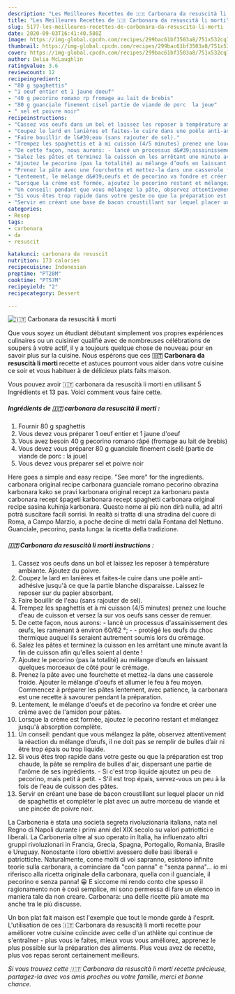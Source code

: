 ```yaml
---
description: "Les Meilleures Recettes de 🇮🇹 Carbonara da resuscità li morti"
title: "Les Meilleures Recettes de 🇮🇹 Carbonara da resuscità li morti"
slug: 5177-les-meilleures-recettes-de-carbonara-da-resuscita-li-morti
date: 2020-09-03T16:41:40.580Z
image: https://img-global.cpcdn.com/recipes/299bac61bf3503a8/751x532cq70/🇮🇹-carbonara-da-resuscita-li-morti-photo-principale-de-la-recette.jpg
thumbnail: https://img-global.cpcdn.com/recipes/299bac61bf3503a8/751x532cq70/🇮🇹-carbonara-da-resuscita-li-morti-photo-principale-de-la-recette.jpg
cover: https://img-global.cpcdn.com/recipes/299bac61bf3503a8/751x532cq70/🇮🇹-carbonara-da-resuscita-li-morti-photo-principale-de-la-recette.jpg
author: Delia McLaughlin
ratingvalue: 3.6
reviewcount: 12
recipeingredient:
- "80 g spaghettis"
- "1 oeuf entier et 1 jaune doeuf"
- "40 g pecorino romano rp fromage au lait de brebis"
- "80 g guanciale finement cisel partie de viande de porc  la joue"
- " sel et poivre noir"
recipeinstructions:
- "Cassez vos oeufs dans un bol et laissez les reposer à température ambiante. Ajoutez du poivre."
- "Coupez le lard en lanières et faites-le cuire dans une poêle anti-adhésive jusqu&#39;à ce que la partie blanche disparaisse. Laissez le reposer sur du papier absorbant."
- "Faire bouillir de l&#39;eau (sans rajouter de sel)."
- "Trempez les spaghettis et à mi cuisson (4/5 minutes) prenez une louche d&#39;eau de cuisson et versez la sur vos oeufs sans cesser de remuer."
- "De cette façon, nous aurons: - lancé un processus d&#39;assainissement des œufs, les ramenant à environ 60/62 °;  - protégé les œufs du choc thermique auquel ils seraient autrement soumis lors du crémage."
- "Salez les pâtes et terminez la cuisson en les arrêtant une minute avant la fin de cuisson afin qu&#39;elles soient al dente !"
- "Ajoutez le pecorino (pas la totalité) au mélange d’œufs en laissant quelques morceaux de côté pour le crémage."
- "Prenez la pâte avec une fourchette et mettez-la dans une casserole froide. Ajouter le mélange d&#39;oeufs et allumer le feu à feu moyen. Commencez à préparer les pâtes lentement, avec patience, la carbonara est une recette à savourer pendant la préparation."
- "Lentement, le mélange d&#39;oeufs et de pecorino va fondre et créer une crème avec de l&#39;amidon pour pâtes."
- "Lorsque la crème est formée, ajoutez le pecorino restant et mélangez jusqu&#39;à absorption complète."
- "Un conseil: pendant que vous mélangez la pâte, observez attentivement la réaction du mélange d’œufs, il ne doit pas se remplir de bulles d’air ni être trop épais ou trop liquide."
- "Si vous êtes trop rapide dans votre geste ou que la préparation est trop chaude, la pâte se remplira de bulles d&#39;air, dispersant une partie de l&#39;arôme de ses ingrédients.  Si c&#39;est trop liquide ajoutez un peu de pecorino, mais petit à petit. S&#39;il est trop épais, servez-vous un peu à la fois de l&#39;eau de cuisson des pâtes."
- "Servir en créant une base de bacon croustillant sur lequel placer un nid de spaghettis et compléter le plat avec un autre morceau de viande et une pincée de poivre noir."
categories:
- Resep
tags:
- carbonara
- da
- resuscit

katakunci: carbonara da resuscit 
nutrition: 173 calories
recipecuisine: Indonesian
preptime: "PT28M"
cooktime: "PT57M"
recipeyield: "2"
recipecategory: Dessert

---
```



![🇮🇹 Carbonara da resuscità li morti](https://img-global.cpcdn.com/recipes/299bac61bf3503a8/751x532cq70/🇮🇹-carbonara-da-resuscita-li-morti-photo-principale-de-la-recette.jpg)

Que vous soyez un étudiant débutant simplement vos propres expériences culinaires ou un cuisinier qualifié avec de nombreuses célébrations de soupers à votre actif, il y a toujours quelque chose de nouveau pour en savoir plus sur la cuisine. Nous espérons que ces <strong> 🇮🇹 Carbonara da resuscità li morti </strong> recette et astuces pourront vous aider dans votre cuisine ce soir et vous habituer à de délicieux plats faits maison.

<!--inarticleads1-->

Vous pouvez avoir 🇮🇹 carbonara da resuscità li morti en utilisant 5 Ingrédients et 13 pas. Voici comment vous faire cette.

##### Ingrédients de 🇮🇹 carbonara da resuscità li morti :

1. Fournir 80 g spaghettis
1. Vous devez vous préparer 1 oeuf entier et 1 jaune d&#39;oeuf
1. Vous avez besoin 40 g pecorino romano râpé (fromage au lait de brebis)
1. Vous devez vous préparer 80 g guanciale finement ciselé (partie de viande de porc : la joue)
1. Vous devez vous préparer  sel et poivre noir


Here goes a simple and easy recipe. &#34;See more&#34; for the ingredients. carbonara original recipe carbonara guanciale romano pecorino obrazina karbonara kako se pravi karbonara original recept za karbonaru pasta carbonara recept špageti karbonara recept spaghetti carbonara original recipe sasina kuhinja karbonara. Questo nome ai più non dirà nulla, ad altri potrà suscitare facili sorrisi. In realtà si tratta di una stradina del cuore di Roma, a Campo Marzio, a poche decine di metri dalla Fontana del Nettuno. Guanciale, pecorino, pasta lunga: la ricetta della tradizione. 

<!--inarticleads2-->

##### 🇮🇹 Carbonara da resuscità li morti instructions :

1. Cassez vos oeufs dans un bol et laissez les reposer à température ambiante. Ajoutez du poivre.
1. Coupez le lard en lanières et faites-le cuire dans une poêle anti-adhésive jusqu&#39;à ce que la partie blanche disparaisse. Laissez le reposer sur du papier absorbant.
1. Faire bouillir de l&#39;eau (sans rajouter de sel).
1. Trempez les spaghettis et à mi cuisson (4/5 minutes) prenez une louche d&#39;eau de cuisson et versez la sur vos oeufs sans cesser de remuer.
1. De cette façon, nous aurons: - lancé un processus d&#39;assainissement des œufs, les ramenant à environ 60/62 °;  - - protégé les œufs du choc thermique auquel ils seraient autrement soumis lors du crémage.
1. Salez les pâtes et terminez la cuisson en les arrêtant une minute avant la fin de cuisson afin qu&#39;elles soient al dente !
1. Ajoutez le pecorino (pas la totalité) au mélange d’œufs en laissant quelques morceaux de côté pour le crémage.
1. Prenez la pâte avec une fourchette et mettez-la dans une casserole froide. Ajouter le mélange d&#39;oeufs et allumer le feu à feu moyen. Commencez à préparer les pâtes lentement, avec patience, la carbonara est une recette à savourer pendant la préparation.
1. Lentement, le mélange d&#39;oeufs et de pecorino va fondre et créer une crème avec de l&#39;amidon pour pâtes.
1. Lorsque la crème est formée, ajoutez le pecorino restant et mélangez jusqu&#39;à absorption complète.
1. Un conseil: pendant que vous mélangez la pâte, observez attentivement la réaction du mélange d’œufs, il ne doit pas se remplir de bulles d’air ni être trop épais ou trop liquide.
1. Si vous êtes trop rapide dans votre geste ou que la préparation est trop chaude, la pâte se remplira de bulles d&#39;air, dispersant une partie de l&#39;arôme de ses ingrédients.  - Si c&#39;est trop liquide ajoutez un peu de pecorino, mais petit à petit. - S&#39;il est trop épais, servez-vous un peu à la fois de l&#39;eau de cuisson des pâtes.
1. Servir en créant une base de bacon croustillant sur lequel placer un nid de spaghettis et compléter le plat avec un autre morceau de viande et une pincée de poivre noir.


La Carboneria è stata una società segreta rivoluzionaria italiana, nata nel Regno di Napoli durante i primi anni del XIX secolo su valori patriottici e liberali. La Carboneria oltre al suo operato in Italia, ha influenzato altri gruppi rivoluzionari in Francia, Grecia, Spagna, Portogallo, Romania, Brasile e Uruguay. Nonostante i loro obiettivi avessero delle basi liberali e patriottiche. Naturalmente, come molti di voi sapranno, esistono infinite teorie sulla carbonara, a cominciare da &#34;con panna&#34; e &#34;senza panna&#34;… io mi riferisco alla ricetta originale della carbonara, quella con il guanciale, il pecorino e senza panna! 😀 E siccome mi rendo conto che spesso il ragionamento non è così semplice, mi sono permessa di fare un elenco in maniera tale da non creare. Carbonara: una delle ricette più amate ma anche tra le più discusse. 

<!--inarticleads1-->

<p>
Un bon plat fait maison est l'exemple que tout le monde garde à l'esprit. L'utilisation de ces 🇮🇹 Carbonara da resuscità li morti recette pour améliorer votre cuisine coïncide avec celle d'un athlète qui continue de s'entraîner - plus vous le faites, mieux vous vous améliorez, apprenez le plus possible sur la préparation des aliments. Plus vous avez de recette, plus vos repas seront certainement meilleurs.
</p>

<p>
<i>Si vous trouvez cette 🇮🇹 Carbonara da resuscità li morti recette précieuse, partagez-la avec vos amis proches ou votre famille, merci et bonne chance.</i>
</p>

